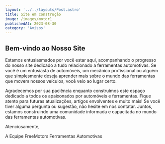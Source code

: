 ```yaml
---
layout: '../../layouts/Post.astro'
title: Site em construção
image: /images/motor1
publishedAt: 2023-08-30
category: 'Avisos'
---
```


## Bem-vindo ao Nosso Site

Estamos entusiasmados por você estar aqui, acompanhando o progresso do nosso site dedicado a tudo relacionado a ferramentas automotivas. Se você é um entusiasta de automóveis, um mecânico profissional ou alguém que simplesmente deseja aprender mais sobre o mundo das ferramentas que movem nossos veículos, você veio ao lugar certo.


Agradecemos por sua paciência enquanto construímos este espaço dedicado a todos os apaixonados por automóveis e ferramentas. Fique atento para futuras atualizações, artigos envolventes e muito mais! Se você tiver alguma pergunta ou sugestão, não hesite em nos contatar. Juntos, estamos construindo uma comunidade informada e capacitada no mundo das ferramentas automotivas.

Atenciosamente,

A Equipe FreeMotors Ferramentas Automotivas